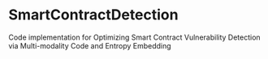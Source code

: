 # SmartContractDetection
Code implementation for Optimizing Smart Contract Vulnerability Detection via Multi-modality Code and Entropy Embedding
